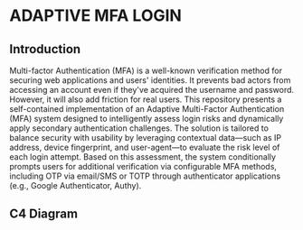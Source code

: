 # ADAPTIVE MFA LOGIN
## Introduction
Multi-factor Authentication (MFA) is a well-known verification method for securing web applications and users' identities. It prevents bad actors from accessing an account even if they've acquired the username and password. However, it will also add friction for real users.
This repository presents a self-contained implementation of an Adaptive Multi-Factor Authentication (MFA) system designed to intelligently assess login risks and dynamically apply secondary authentication challenges. The solution is tailored to balance security with usability by leveraging contextual data—such as IP address, device fingerprint, and user-agent—to evaluate the risk level of each login attempt. Based on this assessment, the system conditionally prompts users for additional verification via configurable MFA methods, including OTP via email/SMS or TOTP through authenticator applications (e.g., Google Authenticator, Authy).

## C4 Diagram
